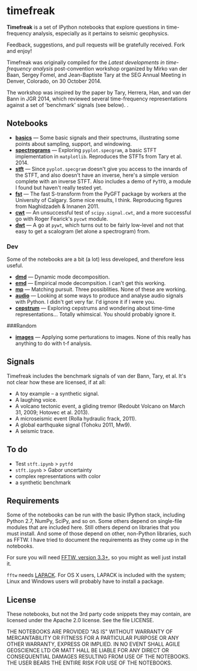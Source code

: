 # timefreak

**Timefreak** is a set of IPython notebooks that explore questions in time-frequency analysis, especially as it pertains to seismic geophysics.

Feedback, suggestions, and pull requests will be gratefully received. Fork and enjoy!

Timefreak was originally compiled for the *Latest developments in time-frequency analysis* post-convention workshop organized by Mirko van der Baan, Sergey Fomel, and Jean-Baptiste Tary at the SEG Annual Meeting in Denver, Colorado, on 30 October 2014.

The workshop was inspired by the paper by Tary, Herrera, Han, and van der Bann in JGR 2014, which reviewed several time-frequency representations against a set of 'benchmark' signals (see below). . 

## Notebooks

- **[basics](http://nbviewer.org/github/kwinkunks/timefreak/blob/master/basics.ipynb)** &mdash; Some basic signals and their spectrums, illustrating some points about sampling, support, and windowing.
- **[spectrograms](http://nbviewer.org/github/kwinkunks/timefreak/blob/master/spectrograms.ipynb)** &mdash; Exploring `pyplot.specgram`, a basic STFT implementation in `matplotlib`. Reproduces the STFTs from Tary et al. 2014.
- **[stft](http://nbviewer.org/github/kwinkunks/timefreak/blob/master/stft.ipynb)** &mdash; Since `pyplot.specgram` doesn't give you access to the innards of the STFT, and also doesn't have an inverse, here's a simple version complete with an inverse STFT. Also includes a demo of `PyTFD`, a module I found but haven't really tested yet.
- **[fst](http://nbviewer.org/github/kwinkunks/timefreak/blob/master/fst.ipynb)** &mdash; The fast S-transform from the PyGFT package by workers at the University of Calgary. Some nice results, I think. Reproducing figures from Naghidzadeh & Innanen 2011.
- **[cwt](http://nbviewer.org/github/kwinkunks/timefreak/blob/master/cwt.ipynb)** &mdash; An unsuccessful test of `scipy.signal.cwt`, and a more successful go with Roger Fearick's `pycwt` module.
- **[dwt](http://nbviewer.org/github/kwinkunks/timefreak/blob/master/dwt.ipynb)** &mdash; A go at `pywt`, which turns out to be fairly low-level and not that easy to get a scalogram (let alone a spectrogram) from.

### Dev
Some of the notebooks are a bit (a lot) less developed, and therefore less useful.
- **[dmd](http://nbviewer.org/github/kwinkunks/timefreak/blob/master/dmd.ipynb)** &mdash; Dynamic mode decomposition.
- **[emd](http://nbviewer.org/github/kwinkunks/timefreak/blob/master/emd.ipynb)** &mdash; Empirical mode decompsition. I can't get this working.  
- **[mp](http://nbviewer.org/github/kwinkunks/timefreak/blob/master/mp.ipynb)** &mdash; Matching pursuit. Three possiblities. None of these are working.
- **[audio](http://nbviewer.org/github/kwinkunks/timefreak/blob/master/audio.ipynb)** &mdash; Looking at some ways to produce and analyse audio signals with Python. I didn't get very far. I'd ignore it if I were you.
- **[cepstrum](http://nbviewer.org/github/kwinkunks/timefreak/blob/master/cepstrum.ipynb)** &mdash; Exploring cepstrums and wondering about time-time representations... Totally whimsical. You should probably ignore it.

###Random
- **[images](http://nbviewer.org/github/kwinkunks/timefreak/blob/master/images.ipynb)** &mdash; Applying some perturations to images. None of this really has anything to do with t-f analysis.


## Signals

Timefreak includes the benchmark signals of van der Bann, Tary, et al. It's not clear how these are licensed, if at all:

- A toy example – a synthetic signal.
- A laughing voice.
- A volcano tectonic event, a gliding tremor (Redoubt Volcano on March 31, 2009; Hotovec et al. 2013).
- A microseismic event (Rolla hydraulic frack, 2011).
- A global earthquake signal (Tohoku 2011, Mw9).
- A seismic trace.

## To do

- Test `stft.ipynb` > `pytfd`
- `stft.ipynb` > Gabor uncertainty
- complex representations with color
- a synthetic benchmark

## Requirements

Some of the notebooks can be run with the basic IPython stack, including Python 2.7, NumPy, SciPy, and so on. Some others depend on single-file modules that are included here. Still others depend on libraries that you must install. And some of those depend on other, non-Python libraries, such as FFTW. I have tried to document the requirements as they come up in the notebooks. 

For sure you will need [FFTW, version 3.3+](http://www.fftw.org), so you might as well just install it.

`fftw` needs [LAPACK](http://www.netlib.org/lapack). For OS X users, LAPACK is included with the system; Linux and Windows users will probably have to install a package.


## License
These notebooks, but not the 3rd party code snippets they may contain, are licensed under the Apache 2.0 license. See the file LICENSE.

THE NOTEBOOKS ARE PROVIDED "AS IS" WITHOUT WARRANTY OF MERCANTABILITY OR FITNESS FOR A PARTICULAR PURPOSE OR ANY OTHER WARRANTY, EXPRESS OR IMPLIED. IN NO EVENT SHALL AGILE GEOSCIENCE LTD OR MATT HALL BE LIABLE FOR ANY DIRECT OR CONSEQUENTIAL DAMAGES RESULTING FROM USE OF THE NOTEBOOKS. THE USER BEARS THE ENTIRE RISK FOR USE OF THE NOTEBOOKS.
